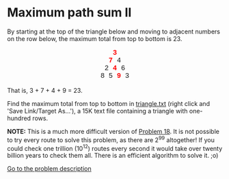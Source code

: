Maximum path sum II
===================

<p>By starting at the top of the triangle below and moving to adjacent numbers on the row below, the maximum total from top to bottom is 23.</p>
<p style="text-align:center;font-family:courier new;font-size:12pt;"><span style="color:#ff0000;"><b>3</b></span><br />
<span style="color:#ff0000;"><b>7</b></span> 4<br />
2 <span style="color:#ff0000;"><b>4</b></span> 6<br />
8 5 <span style="color:#ff0000;"><b>9</b></span> 3</p>
<p>That is, 3 + 7 + 4 + 9 = 23.</p>
<p>Find the maximum total from top to bottom in <a href="project/triangle.txt">triangle.txt</a> (right click and 'Save Link/Target As...'), a 15K text file containing a triangle with one-hundred rows.</p>
<p class="info"><b>NOTE:</b> This is a much more difficult version of <a href="index.php?section=problems&amp;id=18">Problem 18</a>. It is not possible to try every route to solve this problem, as there are 2<sup>99</sup> altogether! If you could check one trillion (10<sup>12</sup>) routes every second it would take over twenty billion years to check them all. There is an efficient algorithm to solve it. ;o)</p>



[Go to the problem description](http://projecteuler.net/problem=67)
